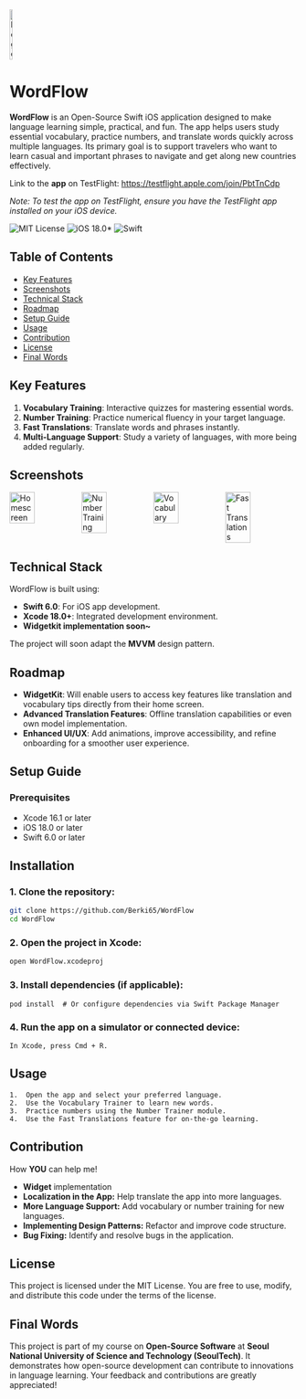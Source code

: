 <div style="display: flex; justify-content: space-between;">
<img src="https://github.com/user-attachments/assets/ea1d82c7-7a0d-45f3-8162-2890e4f7494f" alt="logo" width="10%"/>
</div>
	
 # WordFlow
**WordFlow** is an Open-Source Swift iOS application designed to make language learning simple, practical, and fun. The app helps users study essential vocabulary, practice numbers, and translate words quickly across multiple languages. Its primary goal is to support travelers who want to learn casual and important phrases to navigate and get along new countries effectively.

Link to the **app** on TestFlight: https://testflight.apple.com/join/PbtTnCdp

 _Note: To test the app on TestFlight, ensure you have the TestFlight app installed on your iOS device._

![MIT License](https://img.shields.io/badge/License-MIT-green.svg)
![iOS 18.0*](https://img.shields.io/badge/iOS-18.0%2B-gray.svg)
![Swift](https://img.shields.io/badge/Swift-6.0-orange)

## Table of Contents
- [Key Features](#key-features)
- [Screenshots](#screenshots)
- [Technical Stack](#technical-stack)
- [Roadmap](#roadmap)
- [Setup Guide](#setup-guide)
- [Usage](#usage)
- [Contribution](#contribution)
- [License](#license)
- [Final Words](#final-words)

## Key Features
1. **Vocabulary Training**: Interactive quizzes for mastering essential words.
2. **Number Training**: Practice numerical fluency in your target language.
3. **Fast Translations**: Translate words and phrases instantly.
4. **Multi-Language Support**: Study a variety of languages, with more being added regularly.

## Screenshots

<div style="display: flex; justify-content: space-between;">
<img src="https://github.com/user-attachments/assets/83469556-b03a-4ed0-9706-69e2b2cc63a7" alt="Homescreen" width="35%" />

<img src="https://github.com/user-attachments/assets/856981f5-0a9c-4ca3-b828-ec469ad8eb6a" alt="Number Training" width="35%" />

<img src="https://github.com/user-attachments/assets/4a9a08e5-b0ae-462d-82e0-9ea414c61827" alt="Vocabulary" width="35%" />
<img src="https://github.com/user-attachments/assets/420665a6-d9aa-4a4a-b1e6-70c3fc44ed56" alt="Fast Translations" width="35%" />
</div>

## Technical Stack
WordFlow is built using:
- **Swift 6.0**: For iOS app development.
- **Xcode 18.0+**: Integrated development environment.
- **Widgetkit implementation soon~**

The project will soon adapt the **MVVM** design pattern.

## Roadmap
- **WidgetKit**: Will enable users to access key features like translation and vocabulary tips directly from their home screen.
- **Advanced Translation Features**: Offline translation capabilities or even own model implementation.
- **Enhanced UI/UX**: Add animations, improve accessibility, and refine onboarding for a smoother user experience.
  
## Setup Guide

### Prerequisites
- Xcode 16.1 or later
- iOS 18.0 or later
- Swift 6.0 or later

## Installation
### 1. Clone the repository:
   ```bash
   git clone https://github.com/Berki65/WordFlow
   cd WordFlow
   ```
### 2. Open the project in Xcode:
   ```bash
   open WordFlow.xcodeproj
   ```
### 3. Install dependencies (if applicable):
   ```
   pod install  # Or configure dependencies via Swift Package Manager
   ```
### 4. Run the app on a simulator or connected device:
   ```
   In Xcode, press Cmd + R.
   ```

## Usage
	1.	Open the app and select your preferred language.
	2.	Use the Vocabulary Trainer to learn new words.
	3.	Practice numbers using the Number Trainer module.
	4.	Use the Fast Translations feature for on-the-go learning.

## Contribution
How **YOU** can help me!
- **Widget** implementation 
- **Localization in the App:** Help translate the app into more languages.
- **More Language Support:** Add vocabulary or number training for new languages.
- **Implementing Design Patterns:** Refactor and improve code structure.
- **Bug Fixing:** Identify and resolve bugs in the application.


 ## License
 This project is licensed under the MIT License. You are free to use, modify, and distribute this code under the terms of the license.

## Final Words
This project is part of my course on **Open-Source Software** at **Seoul National University of Science and Technology (SeoulTech)**. It demonstrates how open-source development can contribute to innovations in language learning. Your feedback and contributions are greatly appreciated!

